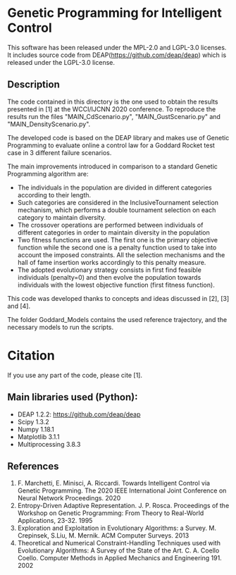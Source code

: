 # Genetic Programming for Intelligent Control

This software has been released under the MPL-2.0 and LGPL-3.0 licenses. It includes source code from DEAP(https://github.com/deap/deap) which is released under the LGPL-3.0 license.

## Description
The code contained in this directory is the one used to obtain the results presented in [1] at the WCCI/IJCNN 2020 conference. 
To reproduce the results run the files "MAIN_CdScenario.py", "MAIN_GustScenario.py" and "MAIN_DensityScenario.py".

The developed code is based on the DEAP library and makes use of Genetic Programming to evaluate online a control law for a 
Goddard Rocket test case in 3 different failure scenarios.

The main improvements introduced in comparison to a standard Genetic Programming algorithm are:
* The individuals in the population are divided in different categories according to their length.
* Such categories are considered in the InclusiveTournament selection mechanism, which performs a double tournament selection on each category to maintain diversity.
* The crossover operations are performed between individuals of different categories in order to maintain diversity in the population
* Two fitness functions are used. The first one is the primary objective function while the second one is a penalty function used to take into account the imposed constraints. All the selection mechanisms and the hall of fame insertion works accordingly to this penalty measure.
* The adopted evolutionary strategy consists in first find feasible individuals (penalty=0) and then evolve the population towards individuals with the lowest objective function (first fitness function).

This code was developed thanks to concepts and ideas discussed in [2], [3] and [4].
  
The folder Goddard_Models contains the used reference trajectory, and the necessary models to run the scripts.

# Citation
If you use any part of the code, please cite [1].


## Main libraries used (Python):
  * DEAP 1.2.2: https://github.com/deap/deap
  * Scipy 1.3.2
  * Numpy 1.18.1
  * Matplotlib 3.1.1
  * Multiprocessing 3.8.3

## References
1. F. Marchetti, E. Minisci, A. Riccardi. Towards Intelligent Control via Genetic Programming. The 2020 IEEE International Joint Conference on Neural Network Proceedings. 2020
2. Entropy-Driven Adaptive Representation. J. P. Rosca. Proceedings of the Workshop on Genetic Programming: From Theory to Real-World Applications, 23-32. 1995
3. Exploration and Exploitation in Evolutionary Algorithms: a Survey. M. Crepinsek, S.Liu, M. Mernik. ACM Computer Surveys. 2013
4. Theoretical and Numerical Constraint-Handling Techniques used with Evolutionary Algorithms: A Survey of the State of the Art. C. A. Coello Coello. Computer Methods in Applied Mechanics and Engineering 191. 2002
